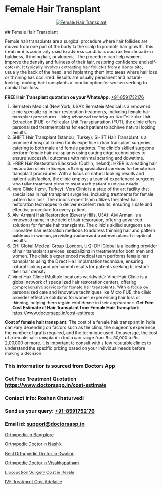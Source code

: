 # Female Hair Transplant

<p align="center">
  <a href="https://doctorsapp.co.in/treatment/hair-transplant">
    <img src="https://doctorsapp.co.in/uploads/treatment_image/transplant.jpg" alt="Female Hair Transplant">
  </a>
</p>
## Female Hair Transplant

Female hair transplants are a surgical procedure where hair follicles are moved from one part of the body to the scalp to promote hair growth. This treatment is commonly used to address conditions such as female pattern baldness, thinning hair, or alopecia. The procedure can help women improve the density and fullness of their hair, restoring confidence and self-esteem. It typically involves extracting hair follicles from a donor site, usually the back of the head, and implanting them into areas where hair loss or thinning has occurred. Results are usually permanent and natural-looking, making hair transplants a popular option for women seeking to combat hair loss.

**FREE Hair Transplant quotation on your WhatsApp:**  [+91-8591752176](https://api.whatsapp.com/send?phone=8591752176)

1) Bernstein Medical (New York, USA): Bernstein Medical is a renowned clinic specializing in hair restoration treatments, including female hair transplant procedures. Using advanced techniques like Follicular Unit Extraction (FUE) or Follicular Unit Transplantation (FUT), the clinic offers personalized treatment plans for each patient to achieve natural looking results.
2) SHIFT Hair Transplant (Istanbul, Turkey): SHIFT Hair Transplant is a prominent hospital known for its expertise in hair transplant surgeries, catering to both male and female patients. The clinic's skilled surgeons perform female hair transplants using cutting edge technologies to ensure successful outcomes with minimal scarring and downtime.
3) HRBR   Hair Restoration Blackrock (Dublin, Ireland): HRBR is a leading hair restoration clinic in Europe, offering specialized services for female hair transplant procedures. With a focus on natural looking results and patient satisfaction, the clinic employs a team of experienced surgeons who tailor treatment plans to meet each patient's unique needs.
4) Vera Clinic (Izmir, Turkey): Vera Clinic is a state of the art facility that specializes in hair transplant surgeries, including treatments for female pattern hair loss. The clinic's expert team utilizes the latest hair restoration techniques to deliver excellent results, ensuring a safe and effective procedure for every patient.
5) Alvi Armani   Hair Restoration (Beverly Hills, USA): Alvi Armani is a renowned name in the field of hair restoration, offering advanced solutions for female hair transplants. The clinic's skilled surgeons use innovative hair restoration methods to address thinning hair and pattern baldness in women, providing customized treatment plans for optimal results.
6) DHI Global Medical Group (London, UK): DHI Global is a leading provider of hair transplant services, specializing in treatments for both men and women. The clinic's experienced medical team performs female hair transplants using the Direct Hair Implantation technique, ensuring natural looking and permanent results for patients seeking to restore their hair density.
7) Vinci Hair Clinic (Multiple locations worldwide): Vinci Hair Clinic is a global network of specialized hair restoration centers, offering comprehensive services for female hair transplants. With a focus on personalized care and innovative techniques like Micro FUE, the clinic provides effective solutions for women experiencing hair loss or thinning, helping them regain confidence in their appearance.
**Get Free Cost Estimate of Hair Transplant from Female Hair Transplant:** https://www.doctorsapp.in/cost-estimate

**Cost of female hair transplant:**
The cost of a female hair transplant in India can vary depending on factors such as the clinic, the surgeon's experience, the number of grafts required, and the technique used. On average, the cost of a female hair transplant in India can range from Rs. 50,000 to Rs. 2,00,000 or more. It is important to consult with a few reputable clinics to understand the specific pricing based on your individual needs before making a decision.

### This information is sourced from Doctors App 
### Get Free Treatment Quotation https://www.doctorsapp.in/cost-estimate
### Contact info: Roshan Chaturvedi 
### Send us your query: [+91-8591752176](https://api.whatsapp.com/send?phone=8591752176) 
### Email id: support@doctorsapp.in

[Orthopedic In Bangalore](https://www.linkedin.com/pulse/orthopedic-bangalore-doctorsappin-xwhbc?trackingId=LoY2caBi4ySfGMSuVhoalA%3D%3D&lipi=urn%3Ali%3Apage%3Ad_flagship3_company_admin%3Bv1vSrTMWRDqcHbnFEZaXTQ%3D%3D)

[Orthopedic Doctor In Nashik](https://www.linkedin.com/pulse/orthopedic-doctor-nashik-doctorsapp-united-arab-emirates-dok7e?trackingId=THM0QSOzU1MT87Dd2T1jSg%3D%3D&lipi=urn%3Ali%3Apage%3Ad_flagship3_company_admin%3BSXrbBuk4SwWZ8nIcZ2zSvw%3D%3D)

[Best Orthopedic Doctor In Gwalior](https://medium.com/@vimalrana22/best-orthopedic-doctor-in-gwalior-4c35a9fc8c1c)

[Orthopedic Doctor In Visakhapatnam](https://medium.com/@vanshmehar12/orthopedic-doctor-in-visakhapatnam-3940c62b78c8)

[Liposuction Surgery Cost in Kerala](https://doctors-apps.github.io/doctorsapp/liposuction-surgery-cost-in-kerala)

[IVF Treatment Cost Adelaide](https://doctors-apps.github.io/doctorsapp/ivf-treatment-cost-adelaide)

